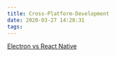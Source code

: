 ```yaml
---
title: Cross-Platform-Development
date: 2020-03-27 14:28:31
tags:
---
```

[Electron vs React Native](https://stackshare.io/stackups/electron-vs-react-native)